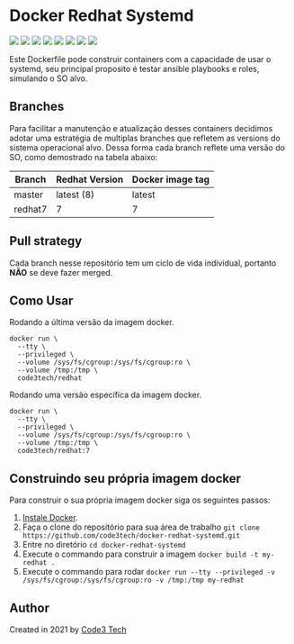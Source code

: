 # Docker Redhat Systemd

[![](https://img.shields.io/badge/Code3%20Tech-DevOps%20Tool-%231D8348)](https://hub.docker.com/repository/docker/code3tech/redhat)
[![](https://img.shields.io/docker/cloud/automated/code3tech/redhat)](https://hub.docker.com/repository/docker/code3tech/redhat)
[![](https://img.shields.io/docker/cloud/build/code3tech/redhat)](https://hub.docker.com/repository/docker/code3tech/redhat)
[![](https://img.shields.io/docker/image-size/code3tech/redhat/7)](https://hub.docker.com/repository/docker/code3tech/redhat)
[![](https://img.shields.io/docker/pulls/code3tech/redhat)](https://hub.docker.com/repository/docker/code3tech/redhat)
[![](https://img.shields.io/docker/stars/code3tech/redhat)](https://hub.docker.com/repository/docker/code3tech/redhat)
[![](https://img.shields.io/github/issues/code3tech/docker-redhat-systemd)](https://hub.docker.com/repository/docker/code3tech/redhat)
[![](https://img.shields.io/github/license/code3tech/docker-redhat-systemd)](https://hub.docker.com/repository/docker/code3tech/redhat)

Este Dockerfile pode construir containers com a capacidade de usar o systemd, seu principal proposito é testar ansible playbooks e roles, simulando o SO alvo.

Branches
------------

Para facilitar a manutenção e atualização desses containers decidimos adotar uma estratégia de multiplas branches que refletem as versions do sistema operacional alvo. Dessa forma cada branch reflete uma versão do SO, como demostrado na tabela abaixo:

|Branch |Redhat Version|Docker image tag|
|-------|--------------|----------------|
|master |latest (8)    |latest          |
|redhat7|7             |7               |

Pull strategy
------------

Cada branch nesse repositório tem um ciclo de vida individual, portanto **NÃO** se deve fazer merged.

Como Usar
------------

Rodando a última versão da imagem docker.

```
docker run \
  --tty \
  --privileged \
  --volume /sys/fs/cgroup:/sys/fs/cgroup:ro \
  --volume /tmp:/tmp \
  code3tech/redhat
```

Rodando uma versão específica da imagem docker.

```
docker run \
  --tty \
  --privileged \
  --volume /sys/fs/cgroup:/sys/fs/cgroup:ro \
  --volume /tmp:/tmp \
  code3tech/redhat:7
``` 

Construindo seu própria imagem docker
------------

Para construir o sua própria imagem docker siga os seguintes passos:

  1. [Instale Docker](https://docs.docker.com/engine/installation/).
  2. Faça o clone do repositório para sua área de trabalho `git clone https://github.com/code3tech/docker-redhat-systemd.git`
  3. Entre no diretório `cd docker-redhat-systemd`
  4. Execute o commando para construir a imagem `docker build -t my-redhat .`
  5. Execute o commando para rodar `docker run --tty --privileged -v /sys/fs/cgroup:/sys/fs/cgroup:ro -v /tmp:/tmp my-redhat`

Author
------------

Created in 2021 by [Code3 Tech](https://code3.tech/) 